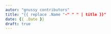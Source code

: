```yaml
---
autor: "gnussy contributors"
title: "{{ replace .Name "-" " " | title }}"
date: {{ .Date }}
draft: true
---
```


